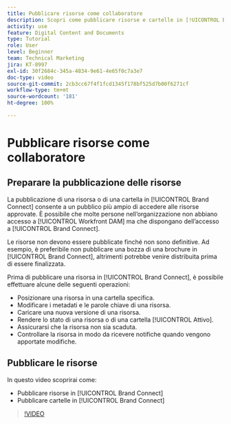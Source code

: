 ```yaml
---
title: Pubblicare risorse come collaboratore
description: Scopri come pubblicare risorse e cartelle in [!UICONTROL Brand Connect] in [!UICONTROL Workfront DAM].
activity: use
feature: Digital Content and Documents
type: Tutorial
role: User
level: Beginner
team: Technical Marketing
jira: KT-8997
exl-id: 30f2684c-345a-4834-9e61-4e65f0c7a3e7
doc-type: video
source-git-commit: 2cb3cc67f4f1fcd1345f178bf525d7b00f6271cf
workflow-type: tm+mt
source-wordcount: '181'
ht-degree: 100%

---
```


# Pubblicare risorse come collaboratore

## Preparare la pubblicazione delle risorse

La pubblicazione di una risorsa o di una cartella in [!UICONTROL Brand Connect] consente a un pubblico più ampio di accedere alle risorse approvate. È possibile che molte persone nell’organizzazione non abbiano accesso a [!UICONTROL Workfront DAM] ma che dispongano dell’accesso a [!UICONTROL Brand Connect].

Le risorse non devono essere pubblicate finché non sono definitive. Ad esempio, è preferibile non pubblicare una bozza di una brochure in [!UICONTROL Brand Connect], altrimenti potrebbe venire distribuita prima di essere finalizzata.

Prima di pubblicare una risorsa in [!UICONTROL Brand Connect], è possibile effettuare alcune delle seguenti operazioni:

* Posizionare una risorsa in una cartella specifica.
* Modificare i metadati e le parole chiave di una risorsa.
* Caricare una nuova versione di una risorsa.
* Rendere lo stato di una risorsa o di una cartella [!UICONTROL Attivo].
* Assicurarsi che la risorsa non sia scaduta.
* Controllare la risorsa in modo da ricevere notifiche quando vengono apportate modifiche.

## Pubblicare le risorse

In questo video scoprirai come:

* Pubblicare risorse in [!UICONTROL Brand Connect]
* Pubblicare cartelle in [!UICONTROL Brand Connect]

>[!VIDEO](https://video.tv.adobe.com/v/335257/?quality=12&learn=on)
